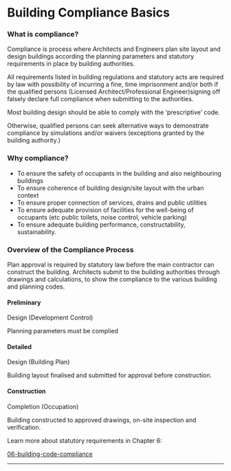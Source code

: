 # Building Compliance Basics

### What is compliance?

Compliance is process where Architects and Engineers plan site layout and design buildings according the planning parameters and statutory requirements in place by building authorities.

All requirements listed in building regulations and statutory acts are required by law with possibility of incurring a fine, time imprisonment and/or both if the qualified persons (Licensed Architect/Professional Engineer)signing off falsely declare full compliance when submitting to the authorities.

Most building design should be able to comply with the ‘prescriptive’ code.

Otherwise, qualified persons can seek alternative ways to demonstrate compliance by simulations and/or waivers (exceptions granted by the building authority.)

### Why compliance?

* To ensure the safety of occupants in the building and also neighbouring buildings
* To ensure coherence of building design/site layout with the urban context
* To ensure proper connection of services, drains and public utilities
* To ensure adequate provision of facilities for the well-being of occupants (etc public toilets, noise control, vehicle parking)
* To ensure adequate building performance, constructability, sustainability.

### Overview of the Compliance Process

Plan approval is required by statutory law before the main contractor can construct the building. Architects submit to the building authorities through drawings and calculations, to show the compliance to the various building and planning codes.

#### Preliminary

Design (Development Control)

Planning parameters must be complied

#### Detailed

Design (Building Plan)

Building layout finalised and submitted for approval before construction.

#### Construction

Completion (Occupation)

Building constructed to approved drawings, on-site inspection and verification.



Learn more about statutory requirements in Chapter 6:

[06-building-code-compliance](../06-building-code-compliance/ "mention")

***
